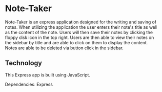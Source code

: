 # Note-Taker
Note-Taker is an express application designed for the writing and saving of notes.
When utilizing the application the user enters their note's title as well as the content of the note. 
Users will then save their notes by clicking the floppy disk icon in the top right.
Users are then able to view their notes on the sidebar by title and are able to click on them to display the content.
Notes are able to be deleted via button click in the sidebar.

## Technology

This Express app is built using JavaScript.

Dependencies: Express
